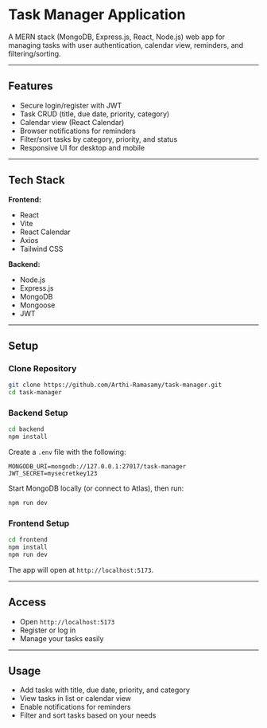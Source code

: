
# Task Manager Application

A MERN stack (MongoDB, Express.js, React, Node.js) web app for managing tasks with user authentication, calendar view, reminders, and filtering/sorting.

---

## Features

- Secure login/register with JWT
- Task CRUD (title, due date, priority, category)
- Calendar view (React Calendar)
- Browser notifications for reminders
- Filter/sort tasks by category, priority, and status
- Responsive UI for desktop and mobile

---

## Tech Stack

**Frontend:**
- React
- Vite
- React Calendar
- Axios
- Tailwind CSS

**Backend:**
- Node.js
- Express.js
- MongoDB
- Mongoose
- JWT

---

## Setup

### Clone Repository

```bash
git clone https://github.com/Arthi-Ramasamy/task-manager.git
cd task-manager
````

### Backend Setup

```bash
cd backend
npm install
```

Create a `.env` file with the following:

```
MONGODB_URI=mongodb://127.0.0.1:27017/task-manager
JWT_SECRET=mysecretkey123
```

Start MongoDB locally (or connect to Atlas), then run:

```bash
npm run dev
```

### Frontend Setup

```bash
cd frontend
npm install
npm run dev
```

The app will open at `http://localhost:5173`.

---

## Access

* Open `http://localhost:5173`
* Register or log in
* Manage your tasks easily

---

## Usage

* Add tasks with title, due date, priority, and category
* View tasks in list or calendar view
* Enable notifications for reminders
* Filter and sort tasks based on your needs

